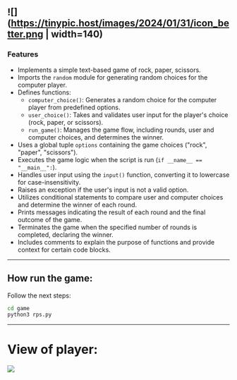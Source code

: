 ![](https://tinypic.host/images/2024/01/31/icon_better.png | width=140)
------------
### Features

- Implements a simple text-based game of rock, paper, scissors.
- Imports the `random` module for generating random choices for the computer player.
- Defines functions:
  - `computer_choice()`: Generates a random choice for the computer player from predefined options.
  - `user_choice()`: Takes and validates user input for the player's choice (rock, paper, or scissors).
  - `run_game()`: Manages the game flow, including rounds, user and computer choices, and determines the winner.
- Uses a global tuple `options` containing the game choices ("rock", "paper", "scissors").
- Executes the game logic when the script is run (`if __name__ == "__main__":`).
- Handles user input using the `input()` function, converting it to lowercase for case-insensitivity.
- Raises an exception if the user's input is not a valid option.
- Utilizes conditional statements to compare user and computer choices and determine the winner of each round.
- Prints messages indicating the result of each round and the final outcome of the game.
- Terminates the game when the specified number of rounds is completed, declaring the winner.
- Includes comments to explain the purpose of functions and provide context for certain code blocks.

------------
## How run the game:

Follow the next steps:
```sh
cd game
python3 rps.py

```
------------
# View of player:
![](https://tinypic.host/images/2024/01/31/view.png)
